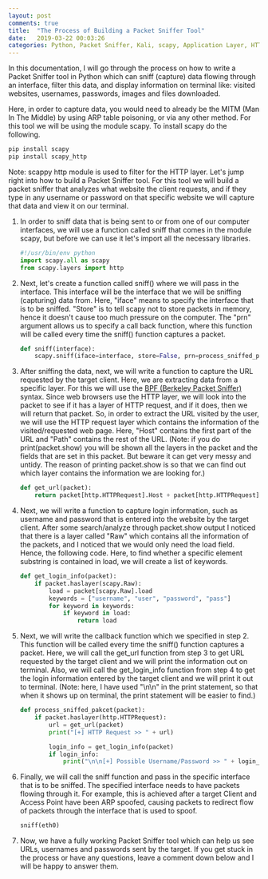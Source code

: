 ```yaml
---
layout: post
comments: true
title:  "The Process of Building a Packet Sniffer Tool"
date:   2019-03-22 00:03:26
categories: Python, Packet Sniffer, Kali, scapy, Application Layer, HTTP, MITM
---
```


In this documentation, I will go through the process on how to write a Packet Sniffer tool in Python which can sniff (capture) data flowing through an interface, filter this data, and display information on terminal like: visited websites, usernames, passwords, images and files downloaded.

Here, in order to capture data, you would need to already be the MITM (Man In The Middle) by using ARP table poisoning, or via any other method. For this tool we will be using the module scapy. To install scapy do the following.
```python
pip install scapy
pip install scapy_http
```
Note: scappy http module is used to filter for the HTTP layer.
Let's jump right into how to build a Packet Sniffer tool. For this tool we will build a packet sniffer that analyzes what website the client requests, and if they type in any username or password on that specific website we will capture that data and view it on our terminal.

1. In order to sniff data that is being sent to or from one of our computer interfaces, we will use a function called sniff that comes in the module scapy, but before we can use it let's import all the necessary libraries.
    ```python
    #!/usr/bin/env python
    import scapy.all as scapy
    from scapy.layers import http
    ```

2. Next, let's create a function called sniff() where we will pass in the interface. This interface will be the interface that we will be sniffing (capturing) data from. Here, "iface" means to specify the interface that is to be sniffed. "Store" is to tell scapy not to store packets in memory, hence it doesn't cause too much pressure on the computer. The "prn" argument allows us to specify a call back function, where this function will be called every time the sniff() function captures a packet.
    ```python
    def sniff(interface):
        scapy.sniff(iface=interface, store=False, prn=process_sniffed_pakcet)
    ```

3. After sniffing the data, next, we will write a function to capture the URL requested by the target client. Here, we are extracting data from a specific layer. For this we will use the [BPF (Berkeley Packet Sniffer)](http://biot.com/capstats/bpf.html) syntax. Since web browsers use the HTTP layer, we will look into the packet to see if it has a layer of HTTP request, and if it does, then we will return that packet. So, in order to extract the URL visited by the user, we will use the HTTP request layer which contains the information of the visited/requested web page. Here, "Host" contains the first part of the URL and "Path" contains the rest of the URL. (Note: if you do print(packet.show) you will be shown all the layers in the packet and the fields that are set in this packet. But beware it can get very messy and untidy. The reason of printing packet.show is so that we can find out which layer contains the information we are looking for.)
    ```python
    def get_url(packet):
        return packet[http.HTTPRequest].Host + packet[http.HTTPRequest].Path
    ```

4. Next, we will write a function to capture login information, such as username and password that is entered into the website by the target client. After some search/analyze through packet.show output I noticed that there is a layer called "Raw" which contains all the information of the packets, and I noticed that we would only need the load field. Hence, the following code. Here, to find whether a specific element substring is contained in load, we will create a list of keywords.
    ```python
    def get_login_info(packet):
        if packet.haslayer(scapy.Raw):
            load = packet[scapy.Raw].load
            keywords = ["username", "user", "password", "pass"]
            for keyword in keywords:
                if keyword in load:
                    return load
    ```

5. Next, we will write the callback function which we specified in step 2. This function will be called every time the sniff() function captures a packet. Here, we will call the get_url function from step 3 to get URL requested by the target client and we will print the information out on terminal. Also, we will call the get_login_info function from step 4 to get the login information entered by the target client and we will print it out to terminal. (Note: here, I have used "\n\n" in the print statement, so that when it shows up on terminal, the print statement will be easier to find.)
    ```python
    def process_sniffed_pakcet(packet):
        if packet.haslayer(http.HTTPRequest):
            url = get_url(packet)
            print("[+] HTTP Request >> " + url)

            login_info = get_login_info(packet)
            if login_info:
                print("\n\n[+] Possible Username/Password >> " + login_info + "\n\n")
    ```

6. Finally, we will call the sniff function and pass in the specific interface that is to be sniffed. The specified interface needs to have packets flowing through it. For example, this is achieved after a target Client and Access Point have been ARP spoofed, causing packets to redirect flow of packets through the interface that is used to spoof.
    ```python
    sniff(eth0)
    ```

7. Now, we have a fully working Packet Sniffer tool which can help us see URLs, usernames and passwords sent by the target. If you get stuck in the process or have any questions, leave a comment down below and I will be happy to answer them.
